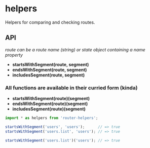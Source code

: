 # helpers

Helpers for comparing and checking routes.


## API

_route can be a route name (string) or state object containing a name property_

- __startsWithSegment(route, segment)__
- __endsWithSegment(route, segment)__
- __includesSegment(route, segment)__


### All functions are available in their curried form (kinda)

- __startsWithSegment(route)(segment)__
- __endsWithSegment(route)(segment)__
- __includesSegment(route)(segment)__

```javascript
import * as helpers from 'router-helpers';

startsWithSegment('users', 'users');      // => true
startsWithSegment('users.list', 'users'); // => true

startsWithSegment('users.list')('users'); // => true
```
